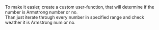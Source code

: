 To make it easier, create a custom user-function, that will determine if the number is Armstrong number or no.<br>
Than just iterate through every number in specified range and check weather it is Armstrong num or no.
